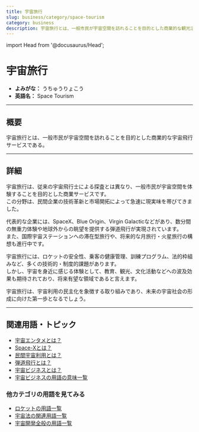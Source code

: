 ```yaml
---
title: 宇宙旅行
slug: business/category/space-tourism
category: business
description: 宇宙旅行とは、一般市民が宇宙空間を訪れることを目的とした商業的な観光活動である。
---
```


import Head from '@docusaurus/Head';

<Head>
  <script type="application/ld+json">
    {`{
      "@context": "https://schema.org",
      "@type": "DefinedTerm",
      "name": "宇宙旅行",
      "inDefinedTermSet": "https://www.space-portal.org",
      "termCode": "business/category/space-tourism",
      "description": "宇宙旅行とは、一般市民が宇宙空間を訪れることを目的とした商業的な観光活動である。",
      "url": "https://www.space-portal.org/docs/business/category/space-tourism"
    }`}
  </script>
</Head>

# 宇宙旅行

- **よみがな：** うちゅうりょこう  
- **英語名：** Space Tourism  

---

## 概要

宇宙旅行とは、一般市民が宇宙空間を訪れることを目的とした商業的な宇宙飛行サービスである。

---

## 詳細

宇宙旅行は、従来の宇宙飛行士による探査とは異なり、一般市民が宇宙空間を体験することを目的とした商業サービスです。  
この分野は、民間企業の技術革新と市場開拓によって急速に現実味を帯びてきました。  

代表的な企業には、SpaceX、Blue Origin、Virgin Galacticなどがあり、数分間の無重力体験や地球外からの眺望を提供する弾道飛行が実現されています。  
また、国際宇宙ステーションへの滞在型旅行や、将来的な月旅行・火星旅行の構想も進行中です。  

宇宙旅行には、ロケットの安全性、乗客の健康管理、訓練プログラム、法的枠組みなど、多くの技術的・制度的課題があります。  
しかし、宇宙を身近に感じる体験として、教育、観光、文化活動などへの波及効果も期待されており、将来有望な領域であると言えます。  

宇宙旅行は、宇宙利用の民主化を象徴する取り組みであり、未来の宇宙社会の形成に向けた第一歩となるでしょう。

---

## 関連用語・トピック

- [宇宙エンタメとは？](docs/business/category/space-entertainment)
- [Space-Xとは？](docs/business/company/spacex)
- [民間宇宙利用とは？](docs/business/private-space-utilization)
- [弾道飛行とは？](docs/orbit/type/suborbital-flight)
- [宇宙ビジネスとは？](docs/business/space-business)
- [宇宙ビジネスの用語の意味一覧](docs/category/business)

### 他カテゴリの用語を見てみる

- [ロケットの用語一覧](docs/category/rocket)
- [宇宙法の関連用語一覧](docs/category/policy)
- [宇宙開発全般の用語一覧](docs/category/glossary)

